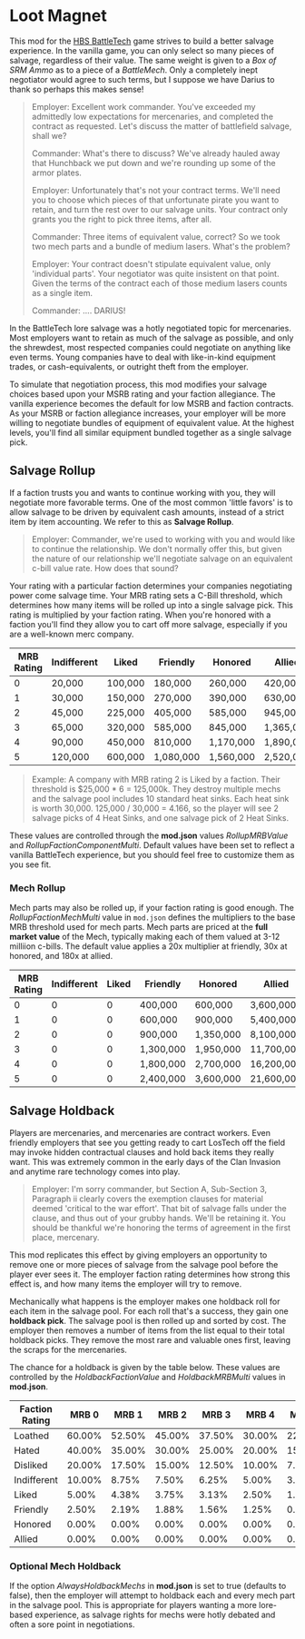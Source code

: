 # Loot Magnet
This mod for the [HBS BattleTech](http://battletechgame.com/) game strives to build a better salvage experience. In the vanilla game, you can only select so many pieces of salvage, regardless of their value. The same weight is given to a _Box of SRM Ammo_ as to a piece of a _BattleMech_. Only a completely inept negotiator would agree to such terms, but I suppose we have Darius to thank so perhaps this makes sense!

> Employer: Excellent work commander. You've exceeded my admittedly low expectations for mercenaries, and completed the contract as requested. Let's discuss the matter of battlefield salvage, shall we?
>
> Commander: What's there to discuss? We've already hauled away that Hunchback we put down and we're rounding up some of the armor plates.
>
> Employer: Unfortunately that's not your contract terms. We'll need you to choose which pieces of that unfortunate pirate you want to retain, and turn the rest over to our salvage units. Your contract only grants you the right to pick three items, after all.
>
> Commander: Three items of equivalent value, correct? So we took two mech parts and a bundle of medium lasers. What's the problem?
>
> Employer: Your contract doesn't stipulate equivalent value, only 'individual parts'. Your negotiator was quite insistent on that point. Given the terms of the contract each of those medium lasers counts as a single item.
>
> Commander: .... DARIUS!

In the BattleTech lore salvage was a hotly negotiated topic for mercenaries. Most employers want to retain as much of the salvage as possible, and only the shrewdest, most respected companies could negotiate on anything like even terms. Young companies have to deal with like-in-kind equipment trades, or cash-equivalents, or outright theft from the employer.

To simulate that negotiation process, this mod modifies your salvage choices based upon your MSRB rating and your faction allegiance. The vanilla experience becomes the default for low MSRB and faction contracts. As your MSRB or faction allegiance increases, your employer will be more willing to negotiate bundles of equipment of equivalent value. At the highest levels, you'll find all similar equipment bundled together as a single salvage pick.

## Salvage Rollup

If a faction trusts you and wants to continue working with you, they will negotiate more favorable terms. One of the most common 'little favors' is to allow salvage to be driven by equivalent cash amounts, instead of a strict item by item accounting. We refer to this as **Salvage Rollup**.

> Employer: Commander, we're used to working with you and would like to continue the relationship. We don't normally offer this, but given the nature of our relationship we'll negotiate salvage on an equivalent c-bill value rate. How does that sound?

Your rating with a particular faction determines your companies negotiating power come salvage time. Your MRB rating sets a C-Bill threshold, which determines how many items will be rolled up into a single salvage pick. This rating is multiplied by your faction rating. When you're honored with a faction you'll find they allow you to cart off more salvage, especially if you are a well-known merc company.

| MRB Rating | Indifferent | Liked | Friendly | Honored | Allied |
| -- | -- | -- | -- | -- | -- |
| 0 | 20,000 | 100,000 | 180,000 | 260,000 | 420,000 |
| 1 | 30,000 | 150,000 | 270,000 | 390,000 | 630,000 |
| 2 | 45,000 | 225,000 | 405,000 | 585,000 | 945,000 |
| 3 | 65,000 | 320,000 | 585,000 | 845,000 | 1,365,000 |
| 4 | 90,000 | 450,000 | 810,000 | 1,170,000 | 1,890,000 |
| 5 | 120,000 | 600,000 | 1,080,000 | 1,560,000 | 2,520,000 |

> Example: A company with MRB rating 2 is Liked by a faction. Their  threshold is $25,000 * 6 = 125,000k. They destroy multiple mechs and the salvage pool includes 10 standard heat sinks. Each heat sink is worth 30,000. 125,000 / 30,000 = 4.166, so the player will see 2 salvage picks of 4 Heat Sinks, and one salvage pick of 2 Heat Sinks.

These values are controlled through the **mod.json** values *RollupMRBValue* and *RollupFactionComponentMulti*. Default values have been set to reflect a vanilla BattleTech experience, but you should feel free to customize them as you see fit.

###  Mech Rollup
Mech parts may also be rolled up, if your faction rating is good enough. The _RollupFactionMechMulti_ value in `mod.json` defines the multipliers to the base MRB threshold used for mech parts. Mech parts are priced at the **full market value** of the Mech, typically making each of them valued at 3-12 milliion c-bills. The default value applies a 
20x multiplier at friendly, 30x at honored, and 180x at allied.

| MRB Rating | Indifferent | Liked | Friendly | Honored | Allied |
| -- | -- | -- | -- | -- | -- |
| 0 | 0 | 0 | 400,000 | 600,000 | 3,600,000 |
| 1 | 0 | 0 | 600,000 | 900,000 | 5,400,000 |
| 2 | 0 | 0 | 900,000 | 1,350,000 | 8,100,000 |
| 3 | 0 | 0 | 1,300,000 | 1,950,000 | 11,700,000 |
| 4 | 0 | 0 | 1,800,000 | 2,700,000 | 16,200,000 |
| 5 | 0 | 0 | 2,400,000 | 3,600,000 | 21,600,000 |

## Salvage Holdback

Players are mercenaries, and mercenaries are contract workers. Even friendly employers that see you getting ready to cart LosTech off the field may invoke hidden contractual clauses and hold back items they really want. This was extremely common in the early days of the Clan Invasion and anytime rare technology comes into play.

> Employer: I'm sorry commander, but Section A, Sub-Section 3, Paragraph ii clearly covers the exemption clauses for material deemed 'critical to the war effort'. That bit of salvage falls under the clause, and thus out of your grubby hands. We'll be retaining it. You should be thankful we're honoring the terms of agreement in the first place, mercenary.

This mod replicates this effect by giving employers an opportunity to remove one or more pieces of salvage from the salvage pool before the player ever sees it. The employer faction rating determines how strong this effect is, and how many items the employer will try to remove. 

Mechanically what happens is the employer makes one holdback roll for each item in the salvage pool. For each roll that's a success, they gain one **holdback pick**. The salvage pool is then rolled up and sorted by cost. The employer then removes a number of items from the list equal to their total holdback picks. They remove the most rare and valuable ones first, leaving the scraps for the mercenaries.

The chance for a holdback is given by the table below. These values are controlled by the *HoldbackFactionValue* and *HoldbackMRBMulti* values in **mod.json**.

| Faction Rating | MRB 0 | MRB 1 | MRB 2 | MRB 3 | MRB 4 | MRB 5 |
| -- | -- | -- | -- | -- | -- | -- |
| Loathed | 60.00% |52.50% | 45.00% | 37.50% | 30.00% | 22.50% |
| Hated | 40.00% | 35.00% | 30.00% | 25.00% | 20.00% | 15.00% |
| Disliked | 20.00% | 17.50% | 15.00% | 12.50% | 10.00% | 7.50% |
| Indifferent | 10.00% |8.75% | 7.50%| 6.25% | 5.00% | 3.75% |
| Liked | 5.00% | 4.38% | 3.75% | 3.13% | 2.50% | 1.88% |
| Friendly | 2.50% | 2.19% | 1.88% | 1.56% | 1.25% | 0.94% |
| Honored | 0.00% | 0.00% | 0.00% | 0.00% | 0.00% | 0.00% |
| Allied  | 0.00% | 0.00% | 0.00% | 0.00% | 0.00% | 0.00% |

### Optional Mech Holdback

If the option *AlwaysHoldbackMechs* in **mod.json** is set to true (defaults to false), then the employer will attempt to holdback each and every mech part in the salvage pool. This is appropriate for players wanting a more lore-based experience, as salvage rights for mechs were hotly debated and often a sore point in negotiations.

